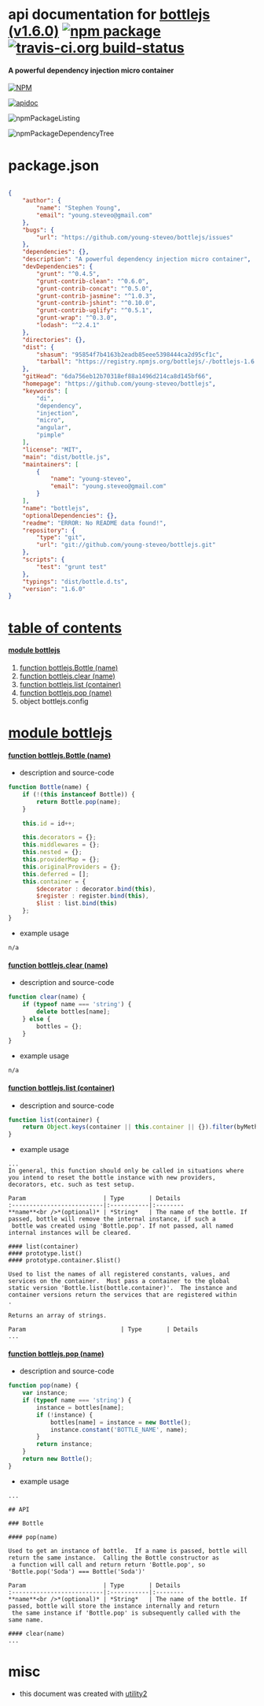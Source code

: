 # api documentation for  [bottlejs (v1.6.0)](https://github.com/young-steveo/bottlejs)  [![npm package](https://img.shields.io/npm/v/npmdoc-bottlejs.svg?style=flat-square)](https://www.npmjs.org/package/npmdoc-bottlejs) [![travis-ci.org build-status](https://api.travis-ci.org/npmdoc/node-npmdoc-bottlejs.svg)](https://travis-ci.org/npmdoc/node-npmdoc-bottlejs)
#### A powerful dependency injection micro container

[![NPM](https://nodei.co/npm/bottlejs.png?downloads=true)](https://www.npmjs.com/package/bottlejs)

[![apidoc](https://npmdoc.github.io/node-npmdoc-bottlejs/build/screenCapture.buildNpmdoc.browser._2Fhome_2Ftravis_2Fbuild_2Fnpmdoc_2Fnode-npmdoc-bottlejs_2Ftmp_2Fbuild_2Fapidoc.html.png)](https://npmdoc.github.io/node-npmdoc-bottlejs/build/apidoc.html)

![npmPackageListing](https://npmdoc.github.io/node-npmdoc-bottlejs/build/screenCapture.npmPackageListing.svg)

![npmPackageDependencyTree](https://npmdoc.github.io/node-npmdoc-bottlejs/build/screenCapture.npmPackageDependencyTree.svg)



# package.json

```json

{
    "author": {
        "name": "Stephen Young",
        "email": "young.steveo@gmail.com"
    },
    "bugs": {
        "url": "https://github.com/young-steveo/bottlejs/issues"
    },
    "dependencies": {},
    "description": "A powerful dependency injection micro container",
    "devDependencies": {
        "grunt": "^0.4.5",
        "grunt-contrib-clean": "^0.6.0",
        "grunt-contrib-concat": "^0.5.0",
        "grunt-contrib-jasmine": "^1.0.3",
        "grunt-contrib-jshint": "^0.10.0",
        "grunt-contrib-uglify": "^0.5.1",
        "grunt-wrap": "^0.3.0",
        "lodash": "^2.4.1"
    },
    "directories": {},
    "dist": {
        "shasum": "95854f7b4163b2eadb85eee5398444ca2d95cf1c",
        "tarball": "https://registry.npmjs.org/bottlejs/-/bottlejs-1.6.0.tgz"
    },
    "gitHead": "6da756eb12b70318ef88a1496d214ca8d145bf66",
    "homepage": "https://github.com/young-steveo/bottlejs",
    "keywords": [
        "di",
        "dependency",
        "injection",
        "micro",
        "angular",
        "pimple"
    ],
    "license": "MIT",
    "main": "dist/bottle.js",
    "maintainers": [
        {
            "name": "young-steveo",
            "email": "young.steveo@gmail.com"
        }
    ],
    "name": "bottlejs",
    "optionalDependencies": {},
    "readme": "ERROR: No README data found!",
    "repository": {
        "type": "git",
        "url": "git://github.com/young-steveo/bottlejs.git"
    },
    "scripts": {
        "test": "grunt test"
    },
    "typings": "dist/bottle.d.ts",
    "version": "1.6.0"
}
```



# <a name="apidoc.tableOfContents"></a>[table of contents](#apidoc.tableOfContents)

#### [module bottlejs](#apidoc.module.bottlejs)
1.  [function <span class="apidocSignatureSpan">bottlejs.</span>Bottle (name)](#apidoc.element.bottlejs.Bottle)
1.  [function <span class="apidocSignatureSpan">bottlejs.</span>clear (name)](#apidoc.element.bottlejs.clear)
1.  [function <span class="apidocSignatureSpan">bottlejs.</span>list (container)](#apidoc.element.bottlejs.list)
1.  [function <span class="apidocSignatureSpan">bottlejs.</span>pop (name)](#apidoc.element.bottlejs.pop)
1.  object <span class="apidocSignatureSpan">bottlejs.</span>config



# <a name="apidoc.module.bottlejs"></a>[module bottlejs](#apidoc.module.bottlejs)

#### <a name="apidoc.element.bottlejs.Bottle"></a>[function <span class="apidocSignatureSpan">bottlejs.</span>Bottle (name)](#apidoc.element.bottlejs.Bottle)
- description and source-code
```javascript
function Bottle(name) {
    if (!(this instanceof Bottle)) {
        return Bottle.pop(name);
    }

    this.id = id++;

    this.decorators = {};
    this.middlewares = {};
    this.nested = {};
    this.providerMap = {};
    this.originalProviders = {};
    this.deferred = [];
    this.container = {
        $decorator : decorator.bind(this),
        $register : register.bind(this),
        $list : list.bind(this)
    };
}
```
- example usage
```shell
n/a
```

#### <a name="apidoc.element.bottlejs.clear"></a>[function <span class="apidocSignatureSpan">bottlejs.</span>clear (name)](#apidoc.element.bottlejs.clear)
- description and source-code
```javascript
function clear(name) {
    if (typeof name === 'string') {
        delete bottles[name];
    } else {
        bottles = {};
    }
}
```
- example usage
```shell
n/a
```

#### <a name="apidoc.element.bottlejs.list"></a>[function <span class="apidocSignatureSpan">bottlejs.</span>list (container)](#apidoc.element.bottlejs.list)
- description and source-code
```javascript
function list(container) {
    return Object.keys(container || this.container || {}).filter(byMethod);
}
```
- example usage
```shell
...
In general, this function should only be called in situations where you intend to reset the bottle instance with new providers,
decorators, etc. such as test setup.

Param                      | Type       | Details
:--------------------------|:-----------|:--------
**name**<br />*(optional)* | *String*   | The name of the bottle. If passed, bottle will remove the internal instance, if such a
 bottle was created using 'Bottle.pop'. If not passed, all named internal instances will be cleared.

#### list(container)
#### prototype.list()
#### prototype.container.$list()

Used to list the names of all registered constants, values, and services on the container.  Must pass a container to the global
static version 'Bottle.list(bottle.container)'.  The instance and container versions return the services that are registered within
.

Returns an array of strings.

Param                           | Type       | Details
...
```

#### <a name="apidoc.element.bottlejs.pop"></a>[function <span class="apidocSignatureSpan">bottlejs.</span>pop (name)](#apidoc.element.bottlejs.pop)
- description and source-code
```javascript
function pop(name) {
    var instance;
    if (typeof name === 'string') {
        instance = bottles[name];
        if (!instance) {
            bottles[name] = instance = new Bottle();
            instance.constant('BOTTLE_NAME', name);
        }
        return instance;
    }
    return new Bottle();
}
```
- example usage
```shell
...

## API

### Bottle

#### pop(name)

Used to get an instance of bottle.  If a name is passed, bottle will return the same instance.  Calling the Bottle constructor as
 a function will call and return return 'Bottle.pop', so 'Bottle.pop('Soda') === Bottle('Soda')'

Param                      | Type       | Details
:--------------------------|:-----------|:--------
**name**<br />*(optional)* | *String*   | The name of the bottle. If passed, bottle will store the instance internally and return
 the same instance if 'Bottle.pop' is subsequently called with the same name.

#### clear(name)
...
```



# misc
- this document was created with [utility2](https://github.com/kaizhu256/node-utility2)
